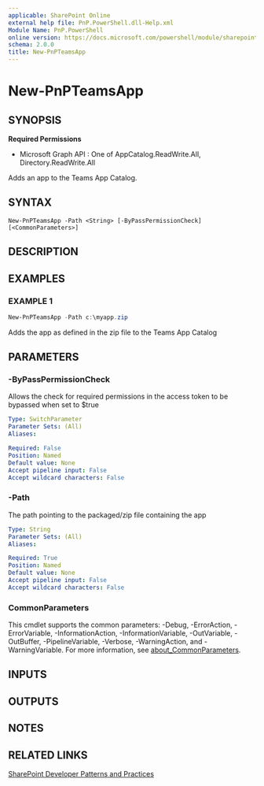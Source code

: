 ```yaml
---
applicable: SharePoint Online
external help file: PnP.PowerShell.dll-Help.xml
Module Name: PnP.PowerShell
online version: https://docs.microsoft.com/powershell/module/sharepoint-pnp/new-pnpteamsapp
schema: 2.0.0
title: New-PnPTeamsApp
---
```


# New-PnPTeamsApp

## SYNOPSIS

**Required Permissions**

  * Microsoft Graph API : One of AppCatalog.ReadWrite.All, Directory.ReadWrite.All

Adds an app to the Teams App Catalog.

## SYNTAX

```
New-PnPTeamsApp -Path <String> [-ByPassPermissionCheck] [<CommonParameters>]
```

## DESCRIPTION

## EXAMPLES

### EXAMPLE 1
```powershell
New-PnPTeamsApp -Path c:\myapp.zip
```

Adds the app as defined in the zip file to the Teams App Catalog

## PARAMETERS

### -ByPassPermissionCheck
Allows the check for required permissions in the access token to be bypassed when set to $true

```yaml
Type: SwitchParameter
Parameter Sets: (All)
Aliases:

Required: False
Position: Named
Default value: None
Accept pipeline input: False
Accept wildcard characters: False
```

### -Path
The path pointing to the packaged/zip file containing the app

```yaml
Type: String
Parameter Sets: (All)
Aliases:

Required: True
Position: Named
Default value: None
Accept pipeline input: False
Accept wildcard characters: False
```

### CommonParameters
This cmdlet supports the common parameters: -Debug, -ErrorAction, -ErrorVariable, -InformationAction, -InformationVariable, -OutVariable, -OutBuffer, -PipelineVariable, -Verbose, -WarningAction, and -WarningVariable. For more information, see [about_CommonParameters](http://go.microsoft.com/fwlink/?LinkID=113216).

## INPUTS

## OUTPUTS

## NOTES

## RELATED LINKS

[SharePoint Developer Patterns and Practices](https://aka.ms/sppnp)
